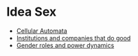 # Idea Sex
- [Cellular Automata](ca.html)
- [Institutions and companies that do good](good_companies.html)
- [Gender roles and power dynamics](gender_roles_power_dynamics.html)
